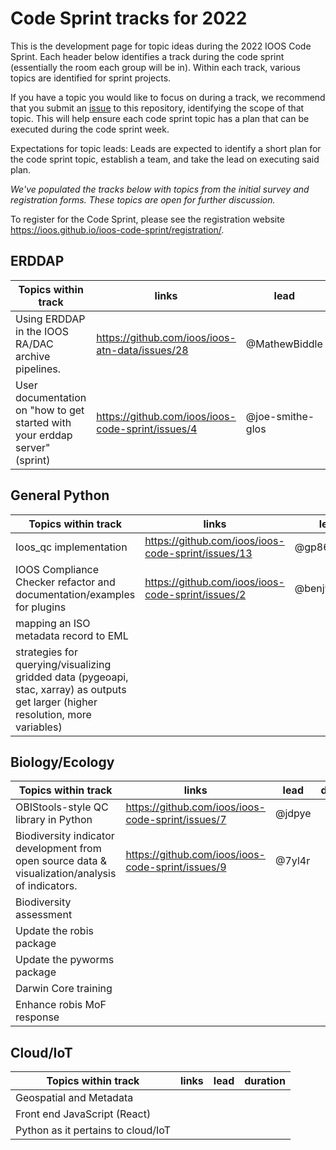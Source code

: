 # Code Sprint tracks for 2022

This is the development page for topic ideas during the 2022 IOOS Code Sprint. Each header below identifies a track during the code sprint (essentially the room each group will be in). Within each track, various topics are identified for sprint projects.

If you have a topic you would like to focus on during a track, we recommend that you submit an [issue](https://github.com/ioos/ioos-code-sprint/issues/new?assignees=&labels=&template=code-sprint-project-proposal.md&title=Project+title) to this repository, identifying the scope of that topic. This will help ensure each code sprint topic has a plan that can be executed during the code sprint week. 

Expectations for topic leads: Leads are expected to identify a short plan for the code sprint topic, establish a team, and take the lead on executing said plan. 

*We've populated the tracks below with topics from the initial survey and registration forms. These topics are open for further discussion.*

To register for the Code Sprint, please see the registration website https://ioos.github.io/ioos-code-sprint/registration/.

## ERDDAP
|**Topics within track**|**links**|**lead**|**duration**|
|---------------|---------|--------|------|
| Using ERDDAP in the IOOS RA/DAC archive pipelines. | https://github.com/ioos/ioos-atn-data/issues/28 | @MathewBiddle | 6 hrs? |
| User documentation on "how to get started with your erddap server" (sprint) | https://github.com/ioos/ioos-code-sprint/issues/4 | @joe-smithe-glos | <= 1 day |

## General Python
|**Topics within track**|**links**|**lead**|**duration**|
|---------------|---------|--------|-----|
| Ioos_qc implementation | https://github.com/ioos/ioos-code-sprint/issues/13 | @gp86041 |  |
| IOOS Compliance Checker refactor and documentation/examples for plugins | https://github.com/ioos/ioos-code-sprint/issues/2 | @benjwadams | | 
| mapping an ISO metadata record to EML |  |  |  |
| strategies for querying/visualizing gridded data (pygeoapi, stac, xarray) as outputs get larger (higher resolution, more variables) |  |  |  |


## Biology/Ecology
|**Topics within track**|**links**|**lead**|**duration**|
|---------------|---------|--------|-----|
| OBIStools-style QC library in Python | https://github.com/ioos/ioos-code-sprint/issues/7 | @jdpye |  |
| Biodiversity indicator development from open source data & visualization/analysis of indicators. | https://github.com/ioos/ioos-code-sprint/issues/9 | @7yl4r | |
| Biodiversity assessment |  |  |  |
| Update the robis package |  |  |  |
| Update the pyworms package |  |  |  |
| Darwin Core training |  |  |  |
| Enhance robis MoF response |  |  |  |

## Cloud/IoT
|**Topics within track**|**links**|**lead**|**duration**|
|---------------|---------|--------|----|
| Geospatial and Metadata |  |  |  |
| Front end JavaScript (React) |  |  |  |
| Python as it pertains to cloud/IoT |  |  |  |
